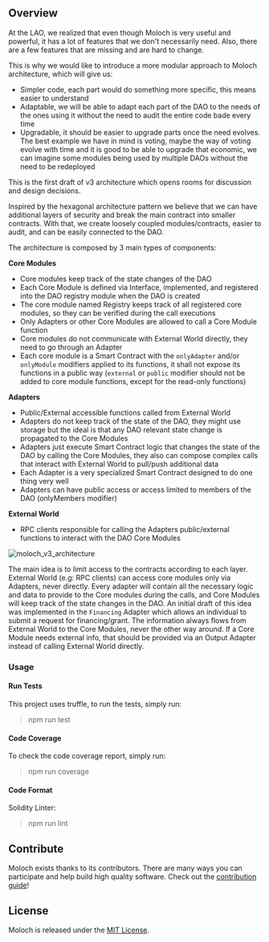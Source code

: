 ## Overview

At the LAO, we realized that even though Moloch is very useful and powerful, it has a lot of features that we don't necessarily need. Also, there are a few features that are missing and are hard to change.

This is why we would like to introduce a more modular approach to Moloch architecture, which will give us:

- Simpler code, each part would do something more specific, this means easier to understand
- Adaptable, we will be able to adapt each part of the DAO to the needs of the ones using it without the need to audit the entire code bade every time
- Upgradable, it should be easier to upgrade parts once the need evolves. The best example we have in mind is voting, maybe the way of voting evolve with time and it is good to be able to upgrade that economic, we can imagine some modules being used by multiple DAOs without the need to be redeployed

This is the first draft of v3 architecture which opens rooms for discussion and design decisions.

Inspired by the hexagonal architecture pattern we believe that we can have additional layers of security and break the main contract into smaller contracts. With that, we create loosely coupled modules/contracts, easier to audit, and can be easily connected to the DAO.

The architecture is composed by 3 main types of components:

**Core Modules**
- Core modules keep track of the state changes of the DAO
- Each Core Module is defined via Interface, implemented, and registered into the DAO registry module when the DAO is created
- The core module named Registry keeps track of all registered core modules, so they can be verified during the call executions
- Only Adapters or other Core Modules are allowed to call a Core Module function
- Core modules do not communicate with External World directly, they need to go through an Adapter
- Each core module is a Smart Contract with the `onlyAdapter` and/or `onlyModule` modifiers applied to its functions, it shall not expose its functions in a public way (`external` or `public` modifier should not be added to core module functions, except for the read-only functions)

**Adapters**
- Public/External accessible functions called from External World
- Adapters do not keep track of the state of the DAO, they might use storage but the ideal is that any DAO relevant state change is propagated to the Core Modules 
- Adapters just execute Smart Contract logic that changes the state of the DAO by calling the Core Modules, they also can compose complex calls that interact with External World to pull/push additional data 
- Each Adapter is a very specialized Smart Contract designed to do one thing very well
- Adapters can have public access or access limited to members of the DAO (onlyMembers modifier)

**External World**
- RPC clients responsible for calling the Adapters public/external functions to interact with the DAO Core Modules

![moloch_v3_architecture](https://user-images.githubusercontent.com/708579/92758048-b8be9b80-f364-11ea-9c42-ac8b75cf26c4.png)

The main idea is to limit access to the contracts according to each layer. External World (e.g: RPC clients) can access core modules only via Adapters, never directly. Every adapter will contain all the necessary logic and data to provide to the Core modules during the calls, and Core Modules will keep track of the state changes in the DAO. An initial draft of this idea was implemented in the `Financing` Adapter which allows an individual to submit a request for financing/grant. The information always flows from External World to the Core Modules, never the other way around. If a Core Module needs external info, that should be provided via an Output Adapter instead of calling External World directly.


### Usage

#### Run Tests
This project uses truffle, to run the tests, simply run:
> npm run test

#### Code Coverage
To check the code coverage report, simply run:
> npm run coverage

#### Code Format
Solidity Linter:
> npm run lint

## Contribute

Moloch exists thanks to its contributors. There are many ways you can participate and help build high quality software. Check out the [contribution guide](CONTRIBUTING.md)!

## License

Moloch is released under the [MIT License](LICENSE).